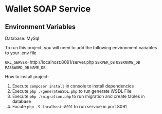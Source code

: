 # Wallet SOAP Service

## Environment Variables

Database: MySql

To run this project, you will need to add the following environment variables to your .env file

`URL_SERVER`=http://localhost:8091/server.php
`SERVER_DB`
`USERNAME_DB`
`PASSWORD_DB`
`NAME_DB`

How to install project:

1) Execute `composer install` in console to install dependencies
2) Execute `php .\generateWSDL.php` to run generate WSDL File
3) Execute `php .\migration.php` to run migration and create tables in database
4) Excute `php -S localhost:8091` to run service in port 8091